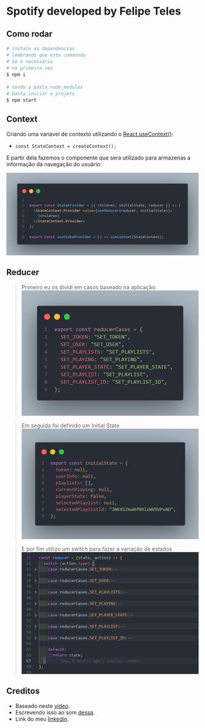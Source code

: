 # Spotify developed by Felipe Teles

## Como rodar

```bash
# instale as dependencias
# lembrando que este comanndo
# só é necessário
# na primeira vez
$ npm i

# tendo a pasta node_modules
# basta iniciar o projeto
$ npm start

```

## Context

Criando uma variavel de contexto utilizando o [React.useContext()](https://react.dev/reference/react/useContext):

- `const StateContext = createContext();`

E partir dela fazemos o componente que sera utilizado para armazenas a informação da navegação do usuário:

![image3](./assets/state-provider.png)

## Reducer

> Primeiro eu os dividi em casos baseado na aplicação:
> ![image1](./assets/reducer-cases.png)

> Em seguida foi definido um Initial State
> ![image2](./assets/initial-state.png)

> E por fim utilizo um switch para fazer a variação de estados
> ![image3](./assets/reducer.png)

## Creditos

- Baseado neste [video](https://youtu.be/ajVcLGEw8Xw).
- Escrevendo isso ao som [dessa](https://open.spotify.com/playlist/3DkbPPWe40MpNGRi9uSPTs?si=4bab7e63c917465b).
- Link do meu [linkedin](https://www.linkedin.com/in/felipsteles/).
